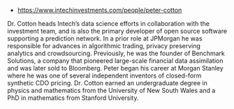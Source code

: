 - https://www.intechinvestments.com/people/peter-cotton



Dr. Cotton heads Intech’s data science efforts in collaboration with the investment team, and
is also the primary developer of open source software supporting a prediction network. In a prior
role at JPMorgan he was responsible for advances in algorithmic trading, privacy preserving analytics
and crowdsourcing. Previously, he was the founder of Benchmark Solutions, a company that
pioneered large-scale financial data assimilation and was later sold to Bloomberg. Peter began
his career at Morgan Stanley where he was one of several independent inventors of closed-form
synthetic CDO pricing. Dr. Cotton earned an undergraduate degree in physics and mathematics from the University of
New South Wales and a PhD in mathematics from Stanford University.

